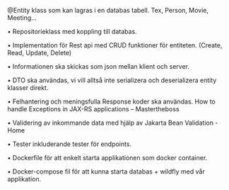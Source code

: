 @Entity klass som kan lagras i en databas tabell. Tex, Person, Movie, Meeting…

• Repositorieklass med koppling till databas.

• Implementation för Rest api med CRUD funktioner för entiteten. (Create, Read, Update,
Delete)

• Informationen ska skickas som json mellan klient och server.

• DTO ska användas, vi vill alltså inte serializera och deserializera entity klasser direkt.

• Felhantering och meningsfulla Response koder ska användas.
How to handle Exceptions in JAX-RS applications – Mastertheboss

• Validering av inkommande data med hjälp av
Jakarta Bean Validation - Home

• Tester inkluderande tester för endpoints.

• Dockerfile för att enkelt starta applikationen som docker container.

• Docker-compose fil för att kunna starta databas + wildfly med vår applikation.
